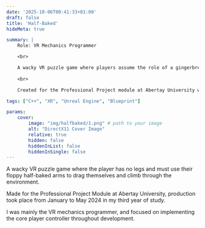 ```yaml
---
date: '2025-10-06T00:41:33+01:00'
draft: false
title: 'Half-Baked'
hideMeta: true

summary: |
    Role: VR Mechanics Programmer

    <br>

    A wacky VR puzzle game where players assume the role of a gingerbread man with no legs, having to use their floppy, half-baked arms to drag themselves and climb to escape the clutches of the evil baker!
    
    <br>

    Created for the Professional Project module at Abertay University with mentorship from NearLight

tags: ["C++", "XR", "Unreal Engine", "Blueprint"]

params:
    cover:
        image: "img/halfbaked/1.png" # path to your image
        alt: "DirectX11 Cover Image"
        relative: true
        hidden: false
        hiddenInList: false
        hiddenInSingle: false
---
```

A wacky VR puzzle game where the player has no legs and must use their floppy half-baked arms to drag themselves and climb through the environment.

Made for the Professional Project Module at Abertay University, production took place from January to May 2024 in my third year of study.

I was mainly the VR mechanics programmer, and focused on implementing the core player controller throughout development.